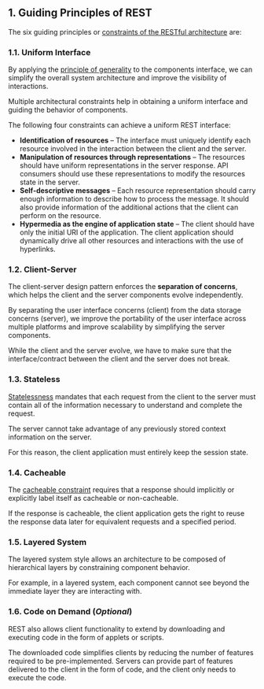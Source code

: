 ## 1\. Guiding Principles of REST

The six guiding principles or [constraints of the RESTful architecture][1] are:

### 1.1. Uniform Interface

By applying the [principle of generality][2] to the components interface, we can simplify the overall system architecture and improve the visibility of interactions.

Multiple architectural constraints help in obtaining a uniform interface and guiding the behavior of components.

The following four constraints can achieve a uniform REST interface:

-   **Identification of resources** – The interface must uniquely identify each resource involved in the interaction between the client and the server.
-   **Manipulation of resources through representations** – The resources should have uniform representations in the server response. API consumers should use these representations to modify the resources state in the server.
-   **Self-descriptive messages** – Each resource representation should carry enough information to describe how to process the message. It should also provide information of the additional actions that the client can perform on the resource.
-   **Hypermedia as the engine of application state** – The client should have only the initial URI of the application. The client application should dynamically drive all other resources and interactions with the use of hyperlinks.

### 1.2. Client-Server

The client-server design pattern enforces the **separation of concerns**, which helps the client and the server components evolve independently.

By separating the user interface concerns (client) from the data storage concerns (server), we improve the portability of the user interface across multiple platforms and improve scalability by simplifying the server components.

While the client and the server evolve, we have to make sure that the interface/contract between the client and the server does not break.

### 1.3. Stateless

[Statelessness][3] mandates that each request from the client to the server must contain all of the information necessary to understand and complete the request.

The server cannot take advantage of any previously stored context information on the server.

For this reason, the client application must entirely keep the session state.

### 1.4. Cacheable

The [cacheable constraint][4] requires that a response should implicitly or explicitly label itself as cacheable or non-cacheable.

If the response is cacheable, the client application gets the right to reuse the response data later for equivalent requests and a specified period.

### 1.5. Layered System

The layered system style allows an architecture to be composed of hierarchical layers by constraining component behavior.

For example, in a layered system, each component cannot see beyond the immediate layer they are interacting with.

### 1.6. Code on Demand (_Optional_)

REST also allows client functionality to extend by downloading and executing code in the form of applets or scripts.

The downloaded code simplifies clients by reducing the number of features required to be pre-implemented. Servers can provide part of features delivered to the client in the form of code, and the client only needs to execute the code.

[1]: https://restfulapi.net/rest-architectural-constraints/
[2]: https://www.d.umn.edu/~gshute/softeng/principles.html
[3]: https://restfulapi.net/statelessness/
[4]: https://restfulapi.net/caching/

